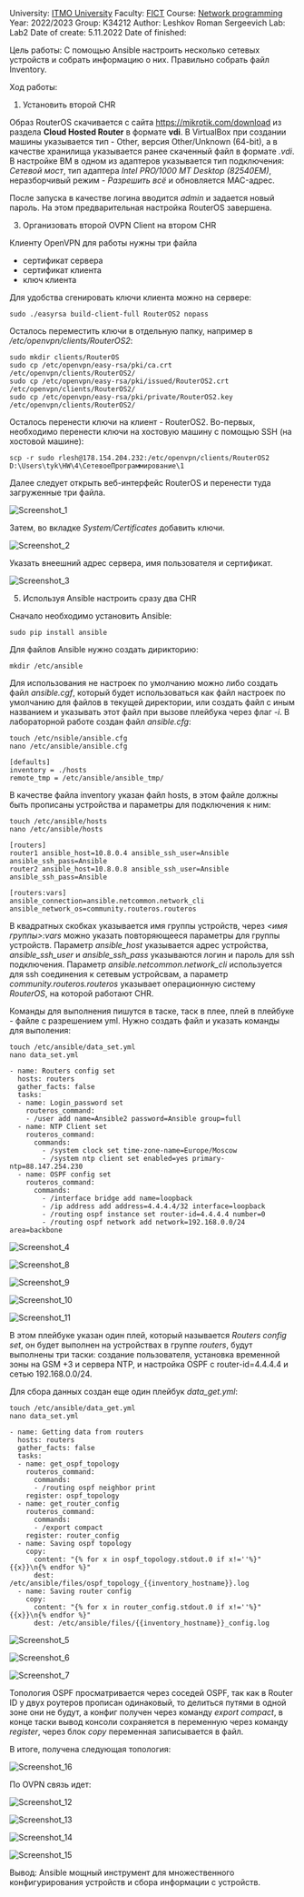 University: [ITMO University](https://itmo.ru/ru/)
Faculty: [FICT](https://fict.itmo.ru)
Course: [Network programming](https://github.com/itmo-ict-faculty/network-programming)
Year: 2022/2023
Group: K34212
Author: Leshkov Roman Sergeevich
Lab: Lab2
Date of create: 5.11.2022
Date of finished: 

Цель работы: С помощью Ansible настроить несколько сетевых устройств и собрать информацию о них. Правильно собрать файл Inventory.

Ход работы:
1. Установить второй CHR 

Образ RouterOS скачивается с сайта https://mikrotik.com/download из раздела **Cloud Hosted Router** в формате **vdi**. В VirtualBox при создании машины указывается тип - Other, версия Other/Unknown (64-bit), а в качестве хранилища указывается ранее скаченный файл в формате *.vdi*. В настройке ВМ в одном из адаптеров указывается тип подключения: *Сетевой мост*, тип адаптера *Intel PRO/1000 MT Desktop (82540EM)*, неразборчивый режим - *Разрешить всё* и обновляется MAC-адрес.
  
 После запуска в качестве логина вводится *admin* и задается новый пароль. На этом предварительная настройка RouterOS завершена.

3. Организовать второй OVPN Client на втором CHR

Клиенту OpenVPN для работы нужны три файла 
- сертификат сервера
- сертификат клиента
- ключ клиента

Для удобства сгенировать ключи клиента можно на сервере:

    sudo ./easyrsa build-client-full RouterOS2 nopass

Осталось переместить ключи в отдельную папку, например в */etc/openvpn/clients/RouterOS2*:

    sudo mkdir clients/RouterOS
    sudo cp /etc/openvpn/easy-rsa/pki/ca.crt /etc/openvpn/clients/RouterOS2/
    sudo cp /etc/openvpn/easy-rsa/pki/issued/RouterOS2.crt /etc/openvpn/clients/RouterOS2/
    sudo cp /etc/openvpn/easy-rsa/pki/private/RouterOS2.key /etc/openvpn/clients/RouterOS2/
    
Осталось перенести ключи на клиент - RouterOS2. Во-первых, необходимо перенести ключи на хостовую машину с помощью SSH (на хостовой машине): 

    scp -r sudo rlesh@178.154.204.232:/etc/openvpn/clients/RouterOS2 D:\Users\tyk\HW\4\СетевоеПрограммирование\1

Далее следует открыть веб-интерфейс RouterOS и перенести туда загруженные три файла.

![Screenshot_1](https://user-images.githubusercontent.com/92050519/200081173-1e3db164-b72f-448a-94c5-da2759073a3d.jpg)

Затем, во вкладке *System/Certificates* добавить ключи. 

![Screenshot_2](https://user-images.githubusercontent.com/92050519/200081217-1807c931-c925-43a8-b834-cf6db94de72b.jpg)

Указать внеешний адрес сервера, имя пользователя и сертификат.

![Screenshot_3](https://user-images.githubusercontent.com/92050519/200081255-c5d3d527-e0b3-403b-badc-8c85579a53c4.jpg)

5. Используя Ansible настроить сразу два CHR

Сначало необходимо установить Ansible:

    sudo pip install ansible
    
Для файлов Ansible нужно создать дирикторию:

    mkdir /etc/ansible
    
Для использования не настроек по умолчанию можно либо создать файл *ansible.cgf*, который будет использоваться как файл настроек по умолчанию для файлов в текущей директории, или создать файл с иным названием и указывать этот файл при вызове плейбука через флаг *-i*. В лабораторной работе создан файл *ansible.cfg*:
    
    touch /etc/nsible/ansible.cfg
    nano /etc/ansible/ansible.cfg
    
    [defaults]
    inventory = ./hosts
    remote_tmp = /etc/ansible/ansible_tmp/
    
В качестве файла inventory указан файл hosts, в этом файле должны быть прописаны устройства и параметры для подключения к ним:

    touch /etc/ansible/hosts
    nano /etc/ansible/hosts
    
    [routers]
    router1 ansible_host=10.8.0.4 ansible_ssh_user=Ansible ansible_ssh_pass=Ansible
    router2 ansible_host=10.8.0.8 ansible_ssh_user=Ansible ansible_ssh_pass=Ansible
    
    [routers:vars]
    ansible_connection=ansible.netcommon.network_cli
    ansible_network_os=community.routeros.routeros
    
В квадратных скобках указывается имя группы устройств, через *<имя группы>:vars* можно указать повторяющееся параметры для группы устройств. Параметр *ansible_host* указывается адрес устройства, *ansible_ssh_user* и *ansible_ssh_pass* указываются логин и пароль для ssh подключения. Параметр *ansible.netcommon.network_cli* используется для ssh соединения к сетевым устройсвам, а параметр *community.routeros.routeros* указывает операционную систему *RouterOS*, на которой работают CHR.

Команды для выполнения пишутся в таске, таск в плее, плей в плейбуке - файле с разрешением yml. Нужно создать файл и указать команды для выполения:
    
    touch /etc/ansible/data_set.yml
    nano data_set.yml
    
    - name: Routers config set
      hosts: routers
      gather_facts: false
      tasks:
      - name: Login_password set
        routeros_command:
        - /user add name=Ansible2 password=Ansible group=full
      - name: NTP Client set
        routeros_command:
          commands:
            - /system clock set time-zone-name=Europe/Moscow
            - /system ntp client set enabled=yes primary-ntp=88.147.254.230
      - name: OSPF config set
        routeros_command:
          commands:
            - /interface bridge add name=loopback
            - /ip address add address=4.4.4.4/32 interface=loopback
            - /routing ospf instance set router-id=4.4.4.4 number=0
            - /routing ospf network add network=192.168.0.0/24 area=backbone
            
![Screenshot_4](https://user-images.githubusercontent.com/92050519/200091796-67e7caa4-5a46-4254-8a5e-1db804e11571.jpg)

![Screenshot_8](https://user-images.githubusercontent.com/92050519/200091744-c0ffa075-0c6a-4118-b339-ea393fa3492f.jpg)

![Screenshot_9](https://user-images.githubusercontent.com/92050519/200091746-148cfda6-2e83-4a8e-92b9-25fc001ad27b.jpg)

![Screenshot_10](https://user-images.githubusercontent.com/92050519/200091748-389b65ba-6b3b-4d83-8c26-a7a3baa758d0.jpg)

![Screenshot_11](https://user-images.githubusercontent.com/92050519/200091753-ba8304fa-7a19-4cd1-a29a-11081eeb4bf9.jpg)

В этом плейбуке указан один плей, который называется *Routers config set*, он будет выполнен на устройствах в группе *routers*, будут выполнены три таски: создание пользователя, установка временной зоны на GSM +3 и сервера NTP, и настройка OSPF с router-id=4.4.4.4 и сетью 192.168.0.0/24.

Для сбора данных создан еще один плейбук *data_get.yml*:

    touch /etc/ansible/data_get.yml
    nano data_set.yml
    
    - name: Getting data from routers
      hosts: routers
      gather_facts: false
      tasks:
      - name: get_ospf_topology
        routeros_command:
          commands:
          - /routing ospf neighbor print
        register: ospf_topology
      - name: get_router_config
        routeros_command:
          commands:
          - /export compact
        register: router_config
      - name: Saving ospf topology
        copy:
          content: "{% for x in ospf_topology.stdout.0 if x!=''%}"{{x}}\n{% endfor %}"
          dest: /etc/ansible/files/ospf_topology_{{inventory_hostname}}.log
      - name: Saving router config
        copy:
          content: "{% for x in router_config.stdout.0 if x!=''%}"{{x}}\n{% endfor %}"
          dest: /etc/ansible/files/{{inventory_hostname}}_config.log

![Screenshot_5](https://user-images.githubusercontent.com/92050519/200091810-4025841a-cab3-462f-9b76-1a342c9d4a7f.jpg)

![Screenshot_6](https://user-images.githubusercontent.com/92050519/200095839-29605d9b-5603-4504-bb26-7d399e900230.jpg)

![Screenshot_7](https://user-images.githubusercontent.com/92050519/200095843-4c9028b2-f4df-4138-8948-a35caf5a1005.jpg)

Топология OSPF просматривается через соседей OSPF, так как в Router ID у двух роутеров прописан одинаковый, то делиться путями в одной зоне они не будут, а конфиг получен через команду *export compact*, в конце таски вывод консоли сохраняется в переменную через команду *register*, через блок *copy* переменная записывается в файл.

В итоге, получена следующая топология:

![Screenshot_16](https://user-images.githubusercontent.com/92050519/200093904-d27fd169-0baa-4a4a-b307-4a78e1e852c4.jpg)

По OVPN связь идет:

![Screenshot_12](https://user-images.githubusercontent.com/92050519/200093929-7c505726-090c-42f0-80c2-aabff75a70a7.jpg)

![Screenshot_13](https://user-images.githubusercontent.com/92050519/200093960-7291f11e-70c2-4b32-9bf7-0fd2fcb4f3c3.jpg)

![Screenshot_14](https://user-images.githubusercontent.com/92050519/200093959-4b58c4cf-a6b6-42eb-920c-c47adec3bb58.jpg)

![Screenshot_15](https://user-images.githubusercontent.com/92050519/200093966-0b0adb58-775a-484c-87a7-bbf7e699eed0.jpg)

Вывод: Ansible мощный инструмент для множественного конфигурирования устройств и сбора информации с устройств.
